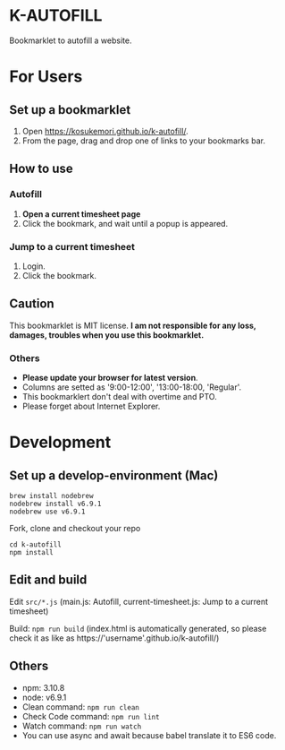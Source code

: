 K-AUTOFILL
====

Bookmarklet to autofill a website.  

# For Users
## Set up a bookmarklet
1. Open https://kosukemori.github.io/k-autofill/.
2. From the page, drag and drop one of links to your bookmarks bar.

## How to use
### Autofill
1. **Open a current timesheet page**
2. Click the bookmark, and wait until a popup is appeared.

### Jump to a current timesheet
1. Login.
2. Click the bookmark.

## Caution
This bookmarklet is MIT license.
**I am not responsible for any loss, damages, troubles when you use this bookmarklet.**

### Others
- **Please update your browser for latest version**.
- Columns are setted as '9:00-12:00', '13:00-18:00, 'Regular'.
- This bookmarklert don't deal with overtime and PTO.
- Please forget about Internet Explorer.

# Development
## Set up a develop-environment (Mac)
```shell
brew install nodebrew
nodebrew install v6.9.1
nodebrew use v6.9.1
```
Fork, clone and checkout your repo
```shell
cd k-autofill
npm install
```

## Edit and build
Edit `src/*.js` (main.js: Autofill, current-timesheet.js: Jump to a current timesheet)

Build: `npm run build` (index.html is automatically generated, so please check it as like as https://'username'.github.io/k-autofill/)

## Others
- npm: 3.10.8
- node: v6.9.1
- Clean command: `npm run clean`
- Check Code command: `npm run lint`
- Watch command: `npm run watch`
- You can use async and await because babel translate it to ES6 code.
